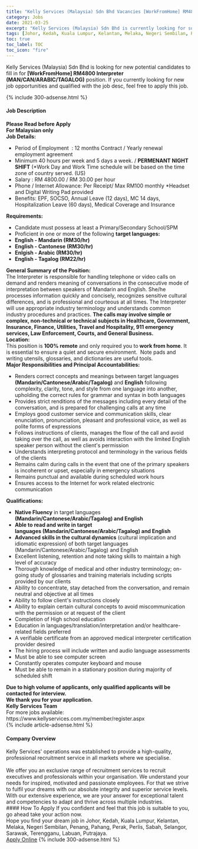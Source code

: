 ```yaml
---
title: "Kelly Services (Malaysia) Sdn Bhd Vacancies [WorkFromHome] RM4800 Interpreter (MAN/CAN/ARABIC/TAGALOG)" 
category: Jobs 
date: 2021-03-25 
excerpt: "Kelly Services (Malaysia) Sdn Bhd is currently looking for suitable person to fill in the [WorkFromHome] RM4800 Interpreter (MAN/CAN/ARABIC/TAGALOG) which based in Johor, Kedah, Kuala Lumpur, Kelantan, Melaka, Negeri Sembilan, Penang, Pahang, Perak, Perlis, Sabah, Selangor, Sarawak, Terengganu, Labuan, Putrajaya" 
tags: [Johor, Kedah, Kuala Lumpur, Kelantan, Melaka, Negeri Sembilan, Penang, Pahang, Perak, Perlis, Sabah, Selangor, Sarawak, Terengganu, Labuan, Putrajaya] 
toc: true 
toc_label: TOC 
toc_icon: "fire" 
--- 
```


<p>Kelly Services (Malaysia) Sdn Bhd is looking for new potential candidates to fill in for <b>[WorkFromHome] RM4800 Interpreter (MAN/CAN/ARABIC/TAGALOG)</b> position. If you currently looking for new job opportunities and qualified with the job desc, feel free to apply this job.
</p>{% include 300-adsense.html %} 
<div><div><h4>Job Description</h4></div><div><div><span><div><div><strong>Please Read before Apply<br>For Malaysian only</strong><div><strong>Job Details:</strong></div><ul><li>Period of Employment&#160; : 12 months Contract / Yearly renewal employment agreement</li><li>Minimum 40 hours per week and 5 days a week. / <strong>PERMENANT NIGHT SHIFT</strong> (*Work Day and Work Time schedule will be based on the time zone of country served. (US)</li><li>Salary : RM 4800.00 / RM 30.00 per hour</li><li>Phone / Internet Allowance: Per Receipt/ Max RM100 monthly *Headset and Digital Writing Pad provided</li><li>Benefits: EPF, SOCSO, Annual Leave (12 days), MC 14 days, Hospitalization Leave (60 days), Medical Coverage and Insurance</li></ul><strong>Requirements:</strong><ul><li>Candidate must possess at least a Primary/Secondary School/SPM</li><li>Proficient in one or more of the following <strong>target languages:</strong></li><li><strong><strong>English - Mandarin (RM30/hr)</strong></strong></li><li><strong>English - Cantonese&#160;</strong><strong>(RM30/hr)</strong></li><li><strong>Enlgish - Arabic&#160;</strong><strong>(RM30/hr)</strong></li><li><b>English - Tagalog&#160;</b><b>(RM22/hr)</b></li></ul><div><strong>General Summary of the Position:</strong><br>The Interpreter is responsible for handling telephone or video calls on demand and renders meaning of conversations in the consecutive mode of interpretation between speakers of Mandarin and English. She/he processes information quickly and concisely, recognizes sensitive cultural differences, and is professional and courteous at all times. The Interpreter will use appropriate industry terminology and understands common industry procedures and practices. <strong>The calls may involve simple or complex, non-technical or technical subjects in Healthcare, Government, Insurance, Finance, Utilities, Travel and Hospitality, 911 emergency services, Law Enforcement, Courts, and General Business.</strong></div><div><strong>Location:</strong></div><div>This position is <strong>100% remote</strong> and only required you to<strong> work from home</strong>. It is essential to ensure a quiet and secure environment.&#160; Note pads and writing utensils, glossaries, and dictionaries are useful tools.&#160;</div><div><strong>Major Responsibilities and Principal Accountabilities:</strong></div><ul><li>Renders correct concepts and meanings between target languages <strong>(</strong><b>Mandarin/Cantonese/Arabic/Tagalog)</b>&#160;and <strong>English</strong> following complexity, clarity, tone, and style from one language into another, upholding the correct rules for grammar and syntax in both languages</li><li>Provides strict renditions of the messages including every detail of the conversation, and is prepared for challenging calls at any time</li><li>Employs good customer service and communication skills, clear enunciation, pronunciation, pleasant and professional voice, as well as polite forms of expressions</li><li>Follows instructions of clients, manages the flow of the call and avoid taking over the call, as well as avoids interaction with the limited English speaker person without the client's permission</li><li>Understands interpreting protocol and terminology in the various fields of the clients</li><li>Remains calm during calls in the event that one of the primary speakers is incoherent or upset, especially in emergency situations</li><li>Remains punctual and available during scheduled work hours</li><li>Ensures access to the Internet for work related electronic communication</li></ul><strong>Qualifications:</strong><ul><li><strong>Native Fluency</strong> in target languages <strong>(Mandarin/Cantonese/Arabic/Tagalog) and English&#160;</strong></li><li><strong>Able to read and write in target languages&#160;</strong><strong>(Mandarin/Cantonese/Arabic/Tagalog) and English</strong></li><li><strong>Advanced skills in the cultural dynamics</strong> (cultural implication and idiomatic expression) of both target languages (Mandarin/Cantonese/Arabic/Tagalog) and English</li><li>Excellent listening, retention and note taking skills to maintain a high level of accuracy</li><li>Thorough knowledge of medical and other industry terminology; on-going study of glossaries and training materials including scripts provided by our clients</li><li>Ability to concentrate, stay detached from the conversation, and remain neutral and objective at all times</li><li>Ability to follow client's instructions closely</li><li>Ability to explain certain cultural concepts to avoid miscommunication with the permission or at request of the client</li><li>Completion of High school education</li><li>Education in languages/translation/interpretation and/or healthcare-related fields preferred</li><li>A verifiable certificate from an approved medical interpreter certification provider desired</li><li>The hiring process will include written and audio language assessments</li><li>Must be able to see computer screen</li><li>Constantly operates computer keyboard and mouse</li><li>Must be able to remain in a stationary position during majority of scheduled shift</li></ul><div><strong>Due to high volume of applicants, only qualified applicants will be contacted for interview.&#160;</strong></div><div><strong>We thank you for your application.</strong></div><div><strong>Kelly Services Team</strong></div><div>For more jobs available:<br>https://www.kellyservices.com.my/member/register.aspx</div></div></div></span></div></div></div> 
{% include article-adsense.html %} 
<div><div><h4>Company Overview</h4></div><div><div><span><div><div>
	Kelly Services' operations was established to provide a high-quality, professional recruitment service in all markets where we specialise.<br>
<br>
	We offer you an exclusive range of recruitment services to recruit executives and professionals within your organisation. We understand your needs for inspired, motivated and passionate employees. For that we strive to fulfil your dreams with our absolute integrity and superior service levels. With our extensive experience, we are your answer for exceptional talent and competencies to adapt and thrive across multiple industries.</div></div></span></div></div></div> 
#### How To Apply 
If you confident and feel that this job is suitable to you, go ahead take your action now. <br/> 
Hope you find your dream job in Johor, Kedah, Kuala Lumpur, Kelantan, Melaka, Negeri Sembilan, Penang, Pahang, Perak, Perlis, Sabah, Selangor, Sarawak, Terengganu, Labuan, Putrajaya. <br/> 
<a href="https://www.jobstreet.com.my/en/job/[workfromhome]-rm4800-interpreter-man-can-arabic-tagalog-4516629?jobId=jobstreet-my-job-4516629&" class="btn btn--info" target="_blank" rel="nofollow noopenner">Apply Online</a> 
{% include 300-adsense.html %} 
